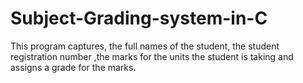 # Subject-Grading-system-in-C
This program captures, the full names of the student, the student registration number
,the marks for the units the student is taking and assigns a grade for the marks. 
